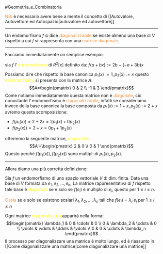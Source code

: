 #Geometria_e_Combinatoria 

<font color="#f79646">NB</font>: è necessario avere bene a mente il concetto di [[Autovalore, Autovettore ed Autospazio|autovalore ed autovettore]]

---

Un endomorfismo $f$ si dice <font color="#f79646">diagonalizzabile</font> se esiste almeno una base di $V$ rispetto a cui $f$ si rappresenta con una <font color="#f79646">matrice diagonale</font>.

---

Facciamo immediatamente un semplice esempio:

sia $f$ l’ <font color="#ffff00">endomorfismo</font> di $R^2[x]$ definito da:
$f(a+bx):=2b+(-a+3b)x$

Possiamo dire che rispetto la base canonica $p_{1}(x):=1,p_{2}(x):=x$ questo <font color="#ffff00">endomorfismo</font> si presenta con la matrice $A$:
$$A=\begin{pmatrix}
0 & 2 \\
-1 & 3
\end{pmatrix}$$
Come notiamo immediatamente questa matrice non è <font color="#f79646">diagonale</font>, ciò nonostante l’ endomorfismo è <font color="#f79646">diagonalizzabile</font>, infatti se consideriamo invece della base canonica la base composta da $p_{1}(x):=1+x,p_{2}(x):=2+x$ avremo questa scomposizione:

- $f(p_{1}(x))=2+2x=2p_{1}(x)+0p_{2}(x)$
- $f(p_{2}(x))=2+x=0p_{1}+1p_{2}(x)$

otterremo la seguente matrice, <font color="#ffff00">diagonale</font>:
$$A'=\begin{pmatrix}
2 & 0 \\
0 & 1
\end{pmatrix}$$
Questo perché $f(p_{1}(x)),f(p_{2}(x))$ sono multipli di $p_{1}(x),p_{2}(x)$.

---

Allora diamo una più corretta definizione:

Sia $f$ un endomorfismo di uno spazio vettoriale $V$ di dim. finita.
Data una base di $V$ formata da $e_{1},e_{2},\dots,e_{n}$,
La matrice rappresentativa di $f$ rispetto tale base è <font color="#ffff00">diagonale</font> se e solo se $f(e_{i})$ è multiplo di $e_{i},$
questo per $1\leq i\leq n$.

<font color="#f79646">Ossia</font> se e solo se esistono scalari $\lambda_{1},\lambda_{2},\dots,\lambda_{n}$ tali che $f(e_{i})=\lambda_{i}\ e_{i}$ per $1\leq i\leq n$

Ogni matrice <font color="#ffff00">diagonalizzata</font> apparirà nella forma:
$$\begin{pmatrix}
\lambda_1 & 0 & \cdots & 0 \\
0 & \lambda_2 & \cdots & 0 \\
\vdots & \vdots & \ddots & \vdots \\
0 & 0 & \cdots & \lambda_n
\end{pmatrix}$$
Il processo per diagonalizzare una matrice è molto lungo, ed è riassunto in [[Come diagonalizzare una matrice|come diagonalizzare una matrice]]